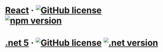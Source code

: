 # [React](https://reactjs.org/) &middot; [![GitHub license](https://img.shields.io/badge/license-MIT-blue.svg)](https://github.com/facebook/react/blob/main/LICENSE) [![npm version](https://img.shields.io/npm/v/react.svg?style=flat)](https://www.npmjs.com/package/react) 


# [.net 5](https://dotnet.microsoft.com/) &middot; [![GitHub license](https://img.shields.io/badge/license-MIT-blue.svg)](https://github.com/dotnet/core/blob/main/LICENSE.TXT) [![.net version](https://img.shields.io/npm/v/react.svg?style=flat)](https://dotnet.microsoft.com/) 
